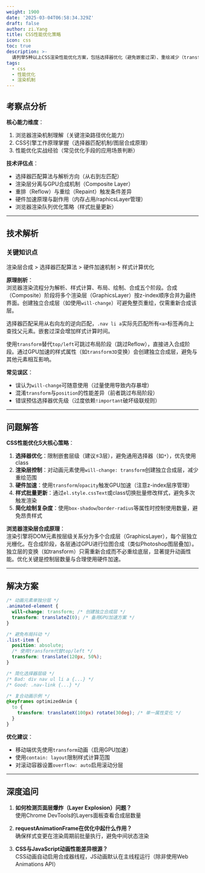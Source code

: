 ```yaml
---
weight: 1900
date: '2025-03-04T06:58:34.329Z'
draft: false
author: zi.Yang
title: CSS性能优化策略
icon: css
toc: true
description: >-
  请列举5种以上CSS渲染性能优化方案，包括选择器优化（避免嵌套过深）、重绘减少（transform替代top/left）、GPU加速（will-change）等，并说明浏览器渲染层合成（composite）的基本原理。
tags:
  - css
  - 性能优化
  - 渲染机制
---
```


## 考察点分析

**核心能力维度**：  
1. 浏览器渲染机制理解（关键渲染路径优化能力）  
2. CSS引擎工作原理掌握（选择器匹配机制/图层合成原理）  
3. 性能优化实战经验（常见优化手段的应用场景判断）  

**技术评估点**：  
- 选择器匹配算法与解析方向（从右到左匹配）  
- 渲染层分离与GPU合成机制（Composite Layer）  
- 重排（Reflow）与重绘（Repaint）触发条件差异  
- 硬件加速原理与副作用（内存占用/raphicsLayer管理）  
- 浏览器渲染队列优化策略（样式批量更新）  

---

## 技术解析

### 关键知识点  
渲染层合成 > 选择器匹配算法 > 硬件加速机制 > 样式计算优化  

**原理剖析**：  
浏览器渲染流程分为解析、样式计算、布局、绘制、合成五个阶段。合成（Composite）阶段将多个渲染层（GraphicsLayer）按z-index顺序合并为最终界面。创建独立合成层（如使用`will-change`）可避免整页重绘，仅需重新合成该层。  

选择器匹配采用从右向左的逆向匹配，`.nav li a`实际先匹配所有`<a>`标签再向上查找父元素。嵌套过深会增加样式计算时间。  

使用`transform`替代`top/left`可跳过布局阶段（跳过Reflow），直接进入合成阶段。通过GPU加速的样式属性（如`transform3D`变换）会创建独立合成层，避免与其他元素相互影响。  

**常见误区**：  
- 误认为`will-change`可随意使用（过量使用导致内存暴增）  
- 混淆`transform`与`position`的性能差异（前者跳过布局阶段）  
- 错误预估选择器优先级（过度依赖`!important`破坏级联规则）  

---

## 问题解答  

**CSS性能优化5大核心策略**：  
1. **选择器优化**：限制嵌套层级（建议≤3层），避免通用选择器（如`*`），优先使用class  
2. **渲染层控制**：对动画元素使用`will-change: transform`创建独立合成层，减少重绘范围  
3. **硬件加速**：使用`transform`/`opacity`触发GPU加速（注意z-index层序管理）  
4. **样式批量更新**：通过`el.style.cssText`或class切换批量修改样式，避免多次触发渲染  
5. **简化绘制复杂度**：使用`box-shadow`/`border-radius`等属性时控制使用数量，避免昂贵样式  

**浏览器渲染层合成原理**：  
渲染引擎将DOM元素按层级关系分为多个合成层（GraphicsLayer），每个层独立光栅化。在合成阶段，各层通过GPU进行位图合成（类似Photoshop图层叠加）。独立层的变换（如transform）只需重新合成而不必重绘底层，显著提升动画性能。优化关键是控制层数量与合理使用硬件加速。  

---

## 解决方案  

```css
/* 动画元素单独分层 */
.animated-element {
  will-change: transform; /* 创建独立合成层 */
  transform: translateZ(0); /* 备用GPU加速方案 */
}

/* 避免布局抖动 */
.list-item {
  position: absolute; 
  /* 使用transform代替top/left */
  transform: translate(120px, 50%);
}

/* 简化选择器层级 */
/* Bad: div nav ul li a {...} */
/* Good: .nav-link {...} */

/* 复合动画示例 */
@keyframes optimizedAnim {
  to {
    transform: translateX(100px) rotate(30deg); /* 单一属性变化 */
  }
}
```

**优化建议**：  
- 移动端优先使用`transform`动画（启用GPU加速）  
- 使用`contain: layout`限制样式计算范围  
- 对滚动容器设置`overflow: auto`启用滚动分层  

---

## 深度追问  

1. **如何检测页面层爆炸（Layer Explosion）问题？**  
使用Chrome DevTools的Layers面板查看合成层数量  

2. **requestAnimationFrame在优化中起什么作用？**  
确保样式变更在渲染周期前批量执行，避免中间状态渲染  

3. **CSS与JavaScript动画性能差异根源？**  
CSS动画自动启用合成器线程，JS动画默认在主线程运行（除非使用Web Animations API）